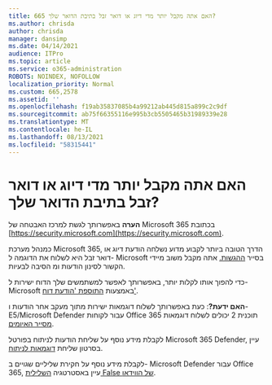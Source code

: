 ```yaml
---
title: 665 האם אתה מקבל יותר מדי דיוג או דואר זבל בתיבת הדואר שלך?
ms.author: chrisda
author: chrisda
manager: dansimp
ms.date: 04/14/2021
audience: ITPro
ms.topic: article
ms.service: o365-administration
ROBOTS: NOINDEX, NOFOLLOW
localization_priority: Normal
ms.custom: 665,2578
ms.assetid: ''
ms.openlocfilehash: f19ab35837085b4a99212ab445d815a899c2c9df
ms.sourcegitcommit: ab75f66355116e995b3cb5505465b31989339e28
ms.translationtype: MT
ms.contentlocale: he-IL
ms.lasthandoff: 08/13/2021
ms.locfileid: "58315441"
---
```

# <a name="are-you-receiving-too-much-phish-or-spam-in-your-mailbox"></a>האם אתה מקבל יותר מדי דיוג או דואר זבל בתיבת הדואר שלך?

**הערה** באפשרותך לגשת למרכז האבטחה של Microsoft 365 בכתובת [https://security.microsoft.com](https://security.microsoft.com).

כמנהל מערכת Microsoft 365, הדרך הטובה ביותר לקבוע מדוע נשלחה הודעת דיוג או דואר זבל היא לשלוח את הדוגמה ל- Microsoft בסייר [ההגשות.](https://security.microsoft.com/reportsubmission) אתה מקבל משוב מיידי הקשור לסינון הודעות ומ הסיבה לבעיות.

כדי להפוך אותו לקלות יותר, באפשרותך לאפשר למשתמשים שלך הדוח ישירות ל- Microsoft באמצעות [התוספת 'הודעת דוח'](https://appsource.microsoft.com/product/office/WA104381180?src=office&tab=Overview).

**האם ידעת?**: כעת באפשרותך לשלוח [](https://security.microsoft.com/messagetrace) דוגמאות ישירות מתוך מעקב אחר הודעות ו- E5/Microsoft Defender עבור לקוחות Office 365 תוכנית 2 יכולים לשלוח דוגמאות [מסייר האיומים](https://docs.microsoft.com/microsoft-365/security/office-365-security/threat-explorer).

לקבלת מידע נוסף על שליחת הודעות לניתוח בפורטל Microsoft 365 Defender, עיין בסרטון שליחת [דוגמאות לניתוח](https://go.microsoft.com/fwlink/?linkid=2166435).

לקבלת מידע נוסף על חקירת שליליים שגויים ב- Microsoft Defender עבור Office 365, עיין באסטרטגיה [השלילית False של הווידאו](https://go.microsoft.com/fwlink/?linkid=2166434).
